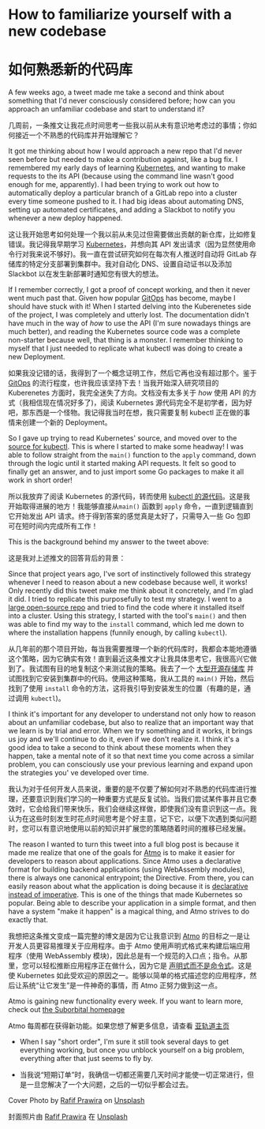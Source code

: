 # How to familiarize yourself with a new codebase

# 如何熟悉新的代码库

A few weeks ago, a tweet made me take a second and think about something that I'd never consciously considered before; how can you approach an unfamiliar codebase and start to understand it?

几周前，一条推文让我花点时间思考一些我以前从未有意识地考虑过的事情；你如何接近一个不熟悉的代码库并开始理解它？

It got me thinking about how I would approach a new repo that I'd never seen before but needed to make a contribution against, like a bug fix. I remembered my early days of learning [Kubernetes](https://kubernetes.io/), and wanting to make requests to the its API (because using the command line wasn't good enough for me, apparently). I had been trying to work out how to automatically deploy a particular branch of a GitLab repo into a cluster every time someone pushed to it. I had big ideas about automating DNS, setting up automated certificates, and adding a Slackbot to notify you whenever a new deploy happened.

这让我开始思考如何处理一个我以前从未见过但需要做出贡献的新仓库，比如修复错误。我记得我早期学习 [Kubernetes](https://kubernetes.io/)，并想向其 API 发出请求（因为显然使用命令行对我来说不够好)。我一直在尝试研究如何在每次有人推送时自动将 GitLab 存储库的特定分支部署到集群中。我对自动化 DNS、设置自动证书以及添加 Slackbot 以在发生新部署时通知您有很大的想法。

If I remember correctly, I got a proof of concept working, and then it never went much past that. Given how popular [GitOps](https://www.cloudbees.com/gitops/what-is-gitops) has become, maybe I should have stuck with it! When I started delving into the Kuberenetes side of the project, I was completely and utterly lost. The documentation didn't have much in the way of _how_ to use the API (I'm sure nowadays things are much better), and reading the Kubernetes source code was a complete non-starter because well, that thing is a monster. I remember thinking to myself that I just needed to replicate what kubectl was doing to create a new Deployment.

如果我没记错的话，我得到了一个概念证明工作，然后它再也没有超过那个。鉴于 [GitOps](https://www.cloudbees.com/gitops/what-is-gitops) 的流行程度，也许我应该坚持下去！当我开始深入研究项目的 Kuberenetes 方面时，我完全迷失了方向。文档没有太多关于 _how_ 使用 API 的方式（我相信现在情况好多了)，阅读 Kubernetes 源代码完全不是初学者，因为好吧，那东西是一个怪物。我记得我当时在想，我只需要复制 kubectl 正在做的事情来创建一个新的 Deployment。

So I gave up trying to read Kubernetes' source, and moved over to the [source for kubectl](https://github.com/kubernetes/kubectl). This is where I started to make some headway! I was able to follow straight from the `main()` function to the `apply` command, down through the logic until it started making API requests. It felt so good to finally get an answer, and to just import some Go packages to make it all work in short order!

所以我放弃了阅读 Kubernetes 的源代码，转而使用 [kubectl 的源代码](https://github.com/kubernetes/kubectl)。这是我开始取得进展的地方！我能够直接从`main()` 函数到 `apply` 命令，一直到逻辑直到它开始发出 API 请求。终于得到答案的感觉真是太好了，只需导入一些 Go 包即可在短时间内完成所有工作！

This is the background behind my answer to the tweet above:

这是我对上述推文的回答背后的背景：

Since that project years ago, I've sort of instinctively followed this strategy whenever I need to reason about a new codebase because well, it works! Only recently did this tweet make me think about it concretely, and I'm glad it did. I tried to replicate this purposefully to test my strategy. I went to a [large open-source repo](https://github.com/fluxcd/flux2) and tried to find the code where it installed itself into a cluster. Using this strategy, I started with the tool's `main()` and then was able to find my way to the `install` command, which led me down to where the installation happens (funnily enough, by calling `kubectl`).

从几年前的那个项目开始，每当我需要推理一个新的代码库时，我都会本能地遵循这个策略，因为它确实有效！直到最近这条推文才让我具体思考它，我很高兴它做到了。我试图有目的地复制这个来测试我的策略。我去了一个 [大型开源存储库](https://github.com/fluxcd/flux2) 并试图找到它安装到集群中的代码。使用这种策略，我从工具的 `main()` 开始，然后找到了使用 `install` 命令的方法，这将我引导到安装发生的位置（有趣的是，通过调用 `kubectl`)。

I think it's important for any developer to understand not only how to reason about an unfamiliar codebase, but also to realize that an important way that we learn is by trial and error. When we try something and it works, it brings us joy and we'll continue to do it, even if we don't realize it. I think it's a good idea to take a second to think about these moments when they happen, take a mental note of it so that next time you come across a similar problem, you can consciously use your previous learning and expand upon the strategies you' ve developed over time. 

我认为对于任何开发人员来说，重要的是不仅要了解如何对不熟悉的代码库进行推理，还要意识到我们学习的一种重要方式是反复试验。当我们尝试某件事并且它奏效时，它会给我们带来快乐，我们会继续这样做，即使我们没有意识到这一点。我认为在这些时刻发生时花点时间思考是个好主意，记下它，以便下次遇到类似问题时，您可以有意识地使用以前的知识并扩展您的策略随着时间的推移已经发展。

The reason I wanted to turn this tweet into a full blog post is because it made me realize that one of the goals for [Atmo](https://github.com/suborbital/atmo) is to make it easier for developers to reason about applications. Since Atmo uses a declarative format for building backend applications (using WebAssembly modules), there is always one canonical entrypoint; the Directive. From there, you can easily reason about what the application is doing because it is [declarative instead of imperative](https://stackoverflow.com/a/1784702). This is one of the things that made Kubernetes so popular. Being able to describe your application in a simple format, and then have a system "make it happen" is a magical thing, and Atmo strives to do exactly that.

我想把这条推文变成一篇完整的博文是因为它让我意识到 [Atmo](https://github.com/suborbital/atmo) 的目标之一是让开发人员更容易推理关于应用程序。由于 Atmo 使用声明式格式来构建后端应用程序（使用 WebAssembly 模块)，因此总是有一个规范的入口点；指令。从那里，您可以轻松推断应用程序正在做什么，因为它是 [声明式而不是命令式](https://stackoverflow.com/a/1784702)。这是使 Kubernetes 如此受欢迎的原因之一。能够以简单的格式描述您的应用程序，然后让系统“让它发生”是一件神奇的事情，而 Atmo 正努力做到这一点。

Atmo is gaining new functionality every week. If you want to learn more, check out [the Suborbital homepage](https://suborbital.dev)

Atmo 每周都在获得新功能。如果您想了解更多信息，请查看 [亚轨道主页](https://suborbital.dev)

- When I say "short order", I'm sure it still took several days to get everything working, but once you unblock yourself on a big problem, everything after that just seems to fly by.

- 当我说“短期订单”时，我确信一切都还需要几天时间才能使一切正常进行，但是一旦您解决了一个大问题，之后的一切似乎都会过去。

Cover Photo by [Rafif Prawira](https://unsplash.com/@rafifatmaka) on [Unsplash](https://unsplash.com/s/photos/maze) 

封面照片由 [Rafif Prawira](https://unsplash.com/@rafifatmaka) 在 [Unsplash](https://unsplash.com/s/photos/maze)



